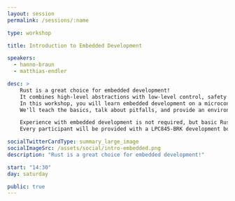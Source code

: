 ```yaml
---
layout: session
permalink: /sessions/:name

type: workshop

title: Introduction to Embedded Development

speakers:
  - hanno-braun
  - matthias-endler

desc: >
    Rust is a great choice for embedded development!
    It combines high-level abstractions with low-level control, safety with performance.
    In this workshop, you will learn embedded development on a microcontroller, using Rust.
    We'll teach the basics, talk about pitfalls, and provide an environment for experimentation.

    Experience with embedded development is not required, but basic Rust experience would be helpful.
    Every participant will be provided with a LPC845-BRK development board, free of charge and for them to keep.

socialTwitterCardType: summary_large_image
socialImageSrc: /assets/social/intro-embedded.png
description: "Rust is a great choice for embedded development!"

start: "14:30"
day: saturday

public: true
---
```

